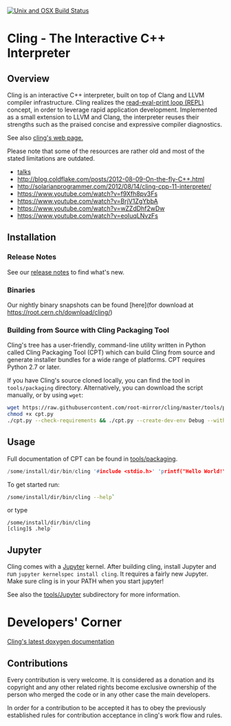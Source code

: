 
[![Unix and OSX Build Status](https://travis-ci.org/root-mirror/cling.svg?branch=master)](https://travis-ci.org/root-mirror/cling)

Cling - The Interactive C++ Interpreter
=========================================


Overview
--------
Cling is an interactive C++ interpreter, built on top of Clang and LLVM compiler
infrastructure. Cling realizes the [read-eval-print loop
(REPL)](http://en.wikipedia.org/wiki/Read%E2%80%93eval%E2%80%93print_loop)
concept, in order to leverage rapid application development. Implemented as a
small extension to LLVM and Clang, the interpreter reuses their strengths such
as the praised concise and expressive compiler diagnostics.

See also [cling's web page.](https://cdn.rawgit.com/root-mirror/cling/master/www/index.html)

Please note that some of the resources are rather old and most of the stated
limitations are outdated.
  * [talks](www/docs/talks)
  * http://blog.coldflake.com/posts/2012-08-09-On-the-fly-C++.html
  * http://solarianprogrammer.com/2012/08/14/cling-cpp-11-interpreter/
  * https://www.youtube.com/watch?v=f9Xfh8pv3Fs
  * https://www.youtube.com/watch?v=BrjV1ZgYbbA
  * https://www.youtube.com/watch?v=wZZdDhf2wDw
  * https://www.youtube.com/watch?v=eoIuqLNvzFs


Installation
------------
### Release Notes
See our [release notes](docs/ReleaseNotes.md) to find what's new.


### Binaries
Our nightly binary snapshots can be found
[here](for download at https://root.cern.ch/download/cling/)


### Building from Source with Cling Packaging Tool
Cling's tree has a user-friendly, command-line utility written in Python called
Cling Packaging Tool (CPT) which can build Cling from source and generate
installer bundles for a wide range of platforms. CPT requires Python 2.7 or
later.

If you have Cling's source cloned locally, you can find the tool in
`tools/packaging` directory. Alternatively, you can download the script
manually, or by using `wget`:

```sh
wget https://raw.githubusercontent.com/root-mirror/cling/master/tools/packaging/cpt.py
chmod +x cpt.py
./cpt.py --check-requirements && ./cpt.py --create-dev-env Debug --with-workdir=./cling-build/
```

Usage
-----
Full documentation of CPT can be found in [tools/packaging](tools/packaging).


```c++
/some/install/dir/bin/cling '#include <stdio.h>' 'printf("Hello World!\n")'`
```

To get started run:
```bash
/some/install/dir/bin/cling --help`
```
or type
```
/some/install/dir/bin/cling
[cling]$ .help`
```


Jupyter
-------
Cling comes with a [Jupyter](http://jupyter.org) kernel. After building cling,
install Jupyter and run `jupyter kernelspec install cling`. It requires a fairly
new Jupyter. Make sure cling is in your PATH when you start jupyter!

See also the [tools/Jupyter](tools/Jupyter) subdirectory for more information.


Developers' Corner
==================
[Cling's latest doxygen documentation](http://cling.web.cern.ch/cling/doxygen/)


Contributions
-------------
Every contribution is very welcome. It is considered as a donation and its
copyright and any other related rights become exclusive ownership of the person
who merged the code or in any other case the main developers.

In order for a contribution to be accepted it has to obey the previously
established rules for contribution acceptance in cling's work flow and rules.

